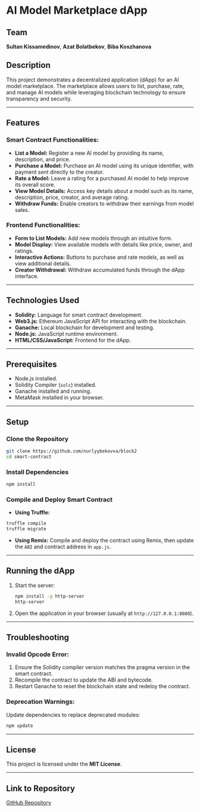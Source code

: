 # AI Model Marketplace dApp

## Team
**Sultan Kissamedinov**, **Azat Bolatbekov**, **Biba Koszhanova**

## Description
This project demonstrates a decentralized application (dApp) for an AI model marketplace. The marketplace allows users to list, purchase, rate, and manage AI models while leveraging blockchain technology to ensure transparency and security.

---

## Features

### **Smart Contract Functionalities:**
- **List a Model:**
  Register a new AI model by providing its name, description, and price.
- **Purchase a Model:**
  Purchase an AI model using its unique identifier, with payment sent directly to the creator.
- **Rate a Model:**
  Leave a rating for a purchased AI model to help improve its overall score.
- **View Model Details:**
  Access key details about a model such as its name, description, price, creator, and average rating.
- **Withdraw Funds:**
  Enable creators to withdraw their earnings from model sales.

### **Frontend Functionalities:**
- **Form to List Models:**
  Add new models through an intuitive form.
- **Model Display:**
  View available models with details like price, owner, and ratings.
- **Interactive Actions:**
  Buttons to purchase and rate models, as well as view additional details.
- **Creator Withdrawal:**
  Withdraw accumulated funds through the dApp interface.

---

## Technologies Used
- **Solidity:** Language for smart contract development.
- **Web3.js:** Ethereum JavaScript API for interacting with the blockchain.
- **Ganache:** Local blockchain for development and testing.
- **Node.js:** JavaScript runtime environment.
- **HTML/CSS/JavaScript:** Frontend for the dApp.

---

## Prerequisites
- Node.js installed.
- Solidity Compiler (`solc`) installed.
- Ganache installed and running.
- MetaMask installed in your browser.

---

## Setup

### **Clone the Repository**
```bash
git clone https://github.com/nurlyybekovva/block2
cd smart-contract
```

### **Install Dependencies**
```bash
npm install
```

### **Compile and Deploy Smart Contract**
- **Using Truffle:**
```bash
truffle compile
truffle migrate
```
- **Using Remix:**
  Compile and deploy the contract using Remix, then update the `ABI` and contract address in `app.js`.

---

## Running the dApp
1. Start the server:
    ```bash
    npm install -g http-server
    http-server
    ```
2. Open the application in your browser (usually at `http://127.0.0.1:8080`).

---

## Troubleshooting

### **Invalid Opcode Error:**
1. Ensure the Solidity compiler version matches the pragma version in the smart contract.
2. Recompile the contract to update the ABI and bytecode.
3. Restart Ganache to reset the blockchain state and redeloy the contract.

### **Deprecation Warnings:**
Update dependencies to replace deprecated modules:
```bash
npm update
```

---

## License
This project is licensed under the **MIT License**.

---

## Link to Repository
[GitHub Repository](https://github.com/nurlyybekovva/block2)

